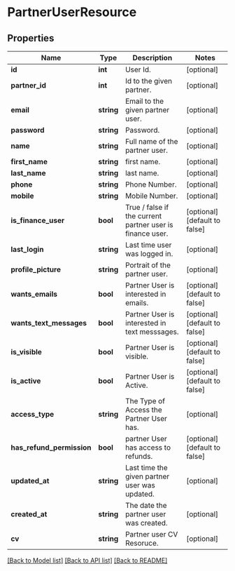 # PartnerUserResource

## Properties
Name | Type | Description | Notes
------------ | ------------- | ------------- | -------------
**id** | **int** | User Id. | [optional] 
**partner_id** | **int** | Id to the given partner. | [optional] 
**email** | **string** | Email to the given partner user. | [optional] 
**password** | **string** | Password. | [optional] 
**name** | **string** | Full name of the partner user. | [optional] 
**first_name** | **string** | first name. | [optional] 
**last_name** | **string** | last name. | [optional] 
**phone** | **string** | Phone Number. | [optional] 
**mobile** | **string** | Mobile Number. | [optional] 
**is_finance_user** | **bool** | True / false if the current partner user is finance user. | [optional] [default to false]
**last_login** | **string** | Last time user was logged in. | [optional] 
**profile_picture** | **string** | Portrait of the partner user. | [optional] 
**wants_emails** | **bool** | Partner User is interested in emails. | [optional] [default to false]
**wants_text_messages** | **bool** | Partner User is interested in text messsages. | [optional] [default to false]
**is_visible** | **bool** | Partner User is visible. | [optional] [default to false]
**is_active** | **bool** | Partner User is Active. | [optional] [default to false]
**access_type** | **string** | The Type of Access the Partner User has. | [optional] 
**has_refund_permission** | **bool** | partner User has access to refunds. | [optional] [default to false]
**updated_at** | **string** | Last time the given partner user was updated. | [optional] 
**created_at** | **string** | The date the partner user was created. | [optional] 
**cv** | **string** | Partner user CV Resoruce. | [optional] 

[[Back to Model list]](../README.md#documentation-for-models) [[Back to API list]](../README.md#documentation-for-api-endpoints) [[Back to README]](../README.md)


